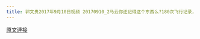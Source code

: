```yaml
---
title: 郭文贵2017年9月10日视频 20170910_2马云你还记得这个东西么?180次飞行记录，200万买的录像证明一切。
---
```


[原文連接](https://gnews.org/ThreadView/53477347)


